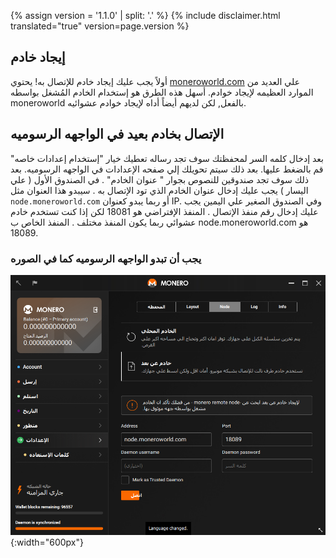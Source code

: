 {% assign version = '1.1.0' | split: '.' %}
{% include disclaimer.html translated="true" version=page.version %}
## إيجاد خادم
أولاً يجب عليك إيجاد خادم للإتصال به! يحتوي [moneroworld.com](https://moneroworld.com/#nodes) علي العديد من الموارد العظيمه لإيجاد خوادم. أسهل هذه الطرق هو إستخدام الخادم المُشغل بواسطه moneroworld بالفعل, لكن لديهم أيضاً أداه لإيجاد خوادم عشوائيه.

## الإتصال بخادم بعيد في الواجهه الرسوميه
بعد إدخال كلمه السر لمحفظتك سوف تجد رساله تعطيك خيار "إستخدام إعدادات خاصه" قم بالضغط عليها. بعد ذلك سيتم تحويلك إلي صفحه الإعدادات في الواجهه الرسوميه. بعد ذلك سوف تجد صندوقين للنصوص بجوار " عنوان الخادم" . في الصندوق الأول ( علي اليسار ) يجب عليك إدخال عنوان الخادم الذي تود الإتصال به . سيبدو هذا العنوان مثل `node.moneroworld.com` أو ربما يبدو كعنوان IP. وفي الصندوق الصغير علي اليمين يجب عليك إدخال رقم منفذ الإتصال . المنفذ الإفتراضي هو 18081 لكن إذا كنت تستخدم خادم عشوائي ربما يكون المنفذ مختلف . المنفذ الخاص ب node.moneroworld.com هو 18089.
### يجب أن تبدو الواجهه الرسوميه  كما في الصوره
![Node](png/remote_node/remote-node-screenshot.png){:width="600px"}
